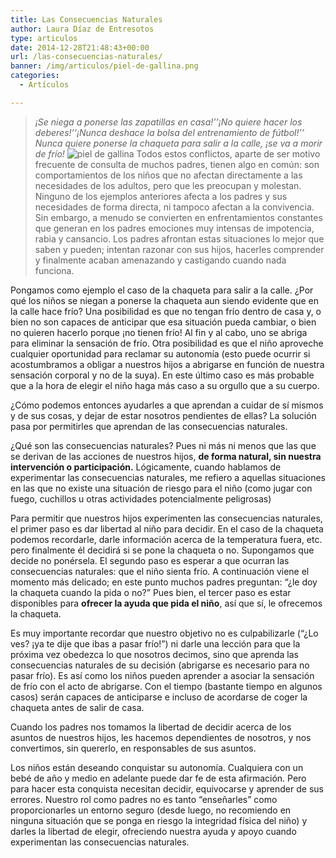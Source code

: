 ```yaml
---
title: Las Consecuencias Naturales
author: Laura Díaz de Entresotos
type: articulos
date: 2014-12-28T21:48:43+00:00
url: /las-consecuencias-naturales/
banner: /img/articulos/piel-de-gallina.png
categories:
  - Artículos

---
```

> _¡Se niega a ponerse las zapatillas en casa!’’¡No quiere hacer los deberes!’’¡Nunca deshace la bolsa del entrenamiento de fútbol!’’ Nunca quiere ponerse la chaqueta para salir a la calle, ¡se va a morir de frío!_
![piel de gallina][pic1]
Todos estos conflictos, aparte de ser motivo frecuente de consulta de muchos padres, tienen algo en común: son comportamientos de los niños que no afectan directamente a las necesidades de los adultos, pero que les preocupan y molestan. Ninguno de los ejemplos anteriores afecta a los padres y sus necesidades de forma directa, ni tampoco afectan a la convivencia. Sin embargo, a menudo se convierten en enfrentamientos constantes que generan en los padres emociones muy intensas de impotencia, rabia y cansancio. Los padres afrontan estas situaciones lo mejor que saben y pueden; intentan razonar con sus hijos, hacerles comprender y finalmente acaban amenazando y castigando cuando nada funciona.

Pongamos como ejemplo el caso de la chaqueta para salir a la calle. ¿Por qué los niños se niegan a ponerse la chaqueta aun siendo evidente que en la calle hace frío? Una posibilidad es que no tengan frío dentro de casa y, o bien no son capaces de anticipar que esa situación pueda cambiar, o bien no quieren hacerlo porque ¡no tienen frío! Al fin y al cabo, uno se abriga para eliminar la sensación de frío. Otra posibilidad es que el niño aproveche cualquier oportunidad para reclamar su autonomía (esto puede ocurrir si acostumbramos a obligar a nuestros hijos a abrigarse en función de nuestra sensación corporal y no de la suya). En este último caso es más probable que a la hora de elegir el niño haga más caso a su orgullo que a su cuerpo.

¿Cómo podemos entonces ayudarles a que aprendan a cuidar de sí mismos y de sus cosas, y dejar de estar nosotros pendientes de ellas? La solución pasa por permitirles que aprendan de las consecuencias naturales.

¿Qué son las consecuencias naturales? Pues ni más ni menos que las que se derivan de las acciones de nuestros hijos, **de forma natural, sin nuestra intervención o participación.** Lógicamente, cuando hablamos de experimentar las consecuencias naturales, me refiero a aquellas situaciones en las que no existe una situación de riesgo para el niño (como jugar con fuego, cuchillos u otras actividades potencialmente peligrosas)

Para permitir que nuestros hijos experimenten las consecuencias naturales, el primer paso es dar libertad al niño para decidir. En el caso de la chaqueta podemos recordarle, darle información acerca de la temperatura fuera, etc. pero finalmente él decidirá si se pone la chaqueta o no. Supongamos que decide no ponérsela. El segundo paso es esperar a que ocurran las consecuencias naturales: que el niño sienta frío. A continuación viene el momento más delicado; en este punto muchos padres preguntan: “¿le doy la chaqueta cuando la pida o no?” Pues bien, el tercer paso es estar disponibles para **ofrecer la ayuda que pida el niño**, así que sí, le ofrecemos la chaqueta.

Es muy importante recordar que nuestro objetivo no es culpabilizarle (“¿Lo ves? ¡ya te dije que ibas a pasar frío!”) ni darle una lección para que la próxima vez obedezca lo que nosotros decimos, sino que aprenda las consecuencias naturales de su decisión (abrigarse es necesario para no pasar frío). Es así como los niños pueden aprender a asociar la sensación de frío con el acto de abrigarse. Con el tiempo (bastante tiempo en algunos casos) serán capaces de anticiparse e incluso de acordarse de coger la chaqueta antes de salir de casa.

Cuando los padres nos tomamos la libertad de decidir acerca de los asuntos de nuestros hijos, les hacemos dependientes de nosotros, y nos convertimos, sin quererlo, en responsables de sus asuntos.

Los niños están deseando conquistar su autonomía. Cualquiera con un bebé de año y medio en adelante puede dar fe de esta afirmación. Pero para hacer esta conquista necesitan decidir, equivocarse y aprender de sus errores. Nuestro rol como padres no es tanto “enseñarles” como proporcionarles un entorno seguro (desde luego, no recomiendo en ninguna situación que se ponga en riesgo la integridad física del niño) y darles la libertad de elegir, ofreciendo nuestra ayuda y apoyo cuando experimentan las consecuencias naturales.

 [pic1]: /img/articulos/piel-de-gallina.png